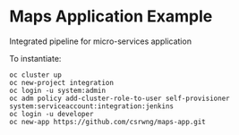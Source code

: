 # Maps Application Example

Integrated pipeline for micro-services application

To instantiate:

```
oc cluster up
oc new-project integration
oc login -u system:admin
oc adm policy add-cluster-role-to-user self-provisioner system:serviceaccount:integration:jenkins
oc login -u developer
oc new-app https://github.com/csrwng/maps-app.git
```
